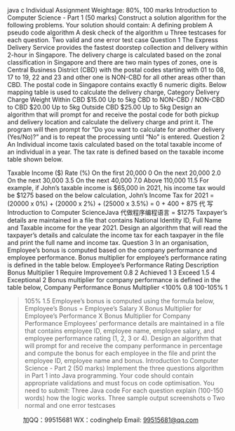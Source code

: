 java c
Individual Assignment 
Weightage: 80%, 100 marks
Introduction to Computer Science - Part 1  (50 marks)
Construct a solution algorithm for the following   problems. Your   solution   should   contain:
A defining   problem
A   pseudo code   algorithm
A desk   check of the   algorithm
u   Three testcases for each question. Two valid   and   one   error test   case
Question 1 
The   Express   Delivery Service   provides the fastest doorstep collection   and   delivery within   2-hour   in   Singapore. The delivery charge   is calculated   based on the   zonal   classification   in   Singapore   and there   are   two   main   types   of   zones, one   is Central   Business   District   (CBD) with the   postal codes   starting with   01   to   08,   17   to   19,   22   and   23 and other one   is   NON-CBD for all other   areas   other than   CBD. The   postal   code   in   Singapore   contains   exactly   6   numeric digits.   Below   mapping table   is   used to calculate the delivery   charge, 
Category 
Delivery Charge 
Weight 
Within CBD 
$15.00 
Up to 5kg 
CBD to NON-CBD / NON-CBD to CBD 
$20.00 
Up to 5kg 
Outside CBD 
$25.00 
Up to 5kg 
Design an algorithm that will   prompt for   and   receive the   postal   code   for   both   pickup   and   delivery   location   and   calculate the delivery charge and   print   it. The   program will then   prompt   for “Do you want to calculate for another delivery (Yes/No)?” and   is to   repeat the   processing   until “No”   is entered.
Question 2 
An   Individual   income taxis   calculated   based on the total taxable income   of an   individual   in   a   year. The   tax   rate   is defined   based on the taxable   income table shown   below.

Taxable Income ($) 
Rate (%) 
On the first 
20,000 
0 
On the next 
20,000 
2.0 
On the next 
30,000 
3.5 
On the next 
40,000 
7.0 
Above 
110,000 
11.5 
For example,   if John’s taxable   income   is $65,000   in   2021,   his   income tax would   be   $1275   based on   the   below   calculation,
John’s   Income   Tax   for   2021 =   (20000 x 0%) +   (20000   x   2%)   +   (25000   x   3.5%)
                                                                                = 0   +   400   +   875
                                                            代 写Introduction to Computer ScienceJava
代做程序编程语言                    = $1275
Taxpayer’s details are   maintained   in a file that   contains   National   Identity   ID,   Full   Name   and Taxable   income for   the year 2021.   Design an algorithm that will   read the   taxpayer’s   details   and   calculate   the   income   tax   for   each taxpayer   in the file and   print the full   name and   income tax.
Question 3 
In an organisation,   Employee’s   bonus   is computed   based on the   company   performance   and   employee   performance.
Bonus   multiplier for employee’s   performance   rating   is defined   in the table   below.
Employee’s Performance Rating 
Description 
Bonus Multiplier 
1 
Require Improvement 
0.8 
2 
Achieved 
1 
3 
Exceed 
1.5 
4 
Exceptional 
2 
Bonus   multiplier for company   performance   is defined   in the table   below,
Company Performance 
Bonus Multiplier 
<100% 
0.8 
100-105% 
1 
>105% 
1.5 
Employee’s   bonus   is computed   using the formula   below,
Employee’s   Bonus             =          Employee’s Salary             X Bonus   Multiplier for Employee’s   Performance           X Bonus   Multiplier for Company   Performance 
Employees’   performance details are   maintained   in a file that   contains   employee   ID,   employee   name, employee salary, and employee   performance   rating   (1,   2, 3   or 4).   Design   an   algorithm   that   will   prompt   for   and   receive the company   performance   in   percentage and compute the   bonus for   each   employee   in the   file   and print the employee   ID, employee   name   and   bonus.
Introduction to Computer Science - Part 2                                                                                                                                                                                                                                                             (50 marks)
Implement the three questions algorithm   in   Part   1   into Java   programming. Your code   should   contain   appropriate validations and   must   focus on code optimisation.
You   need to submit:
Three Java code
For each question explain   (100-150 words)   how the   logic   works.
Three sample output screenshots
o   Two   normal   and   one   error   testcases







         
加QQ：99515681  WX：codinghelp  Email: 99515681@qq.com
